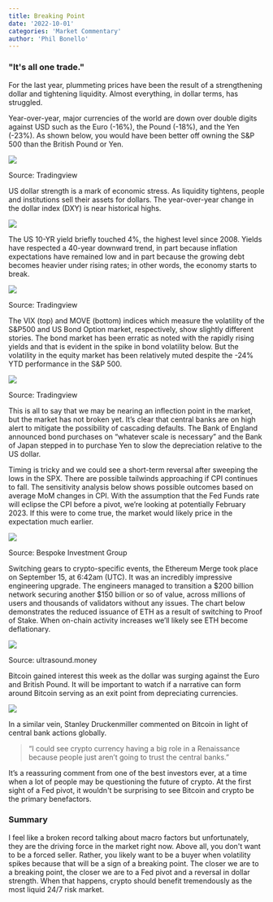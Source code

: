 ```yaml
---
title: Breaking Point
date: '2022-10-01'
categories: 'Market Commentary'
author: 'Phil Bonello'
---
```

### "It's all one trade."

For the last year, plummeting prices have been the result of a strengthening dollar and tightening liquidity. Almost everything, in dollar terms, has struggled.

Year-over-year, major currencies of the world are down over double digits against USD such as the Euro (-16%), the Pound (-18%), and the Yen (-23%). As shown below, you would have been better off owning the S\&P 500 than the British Pound or Yen.

![](/images/dxy2.png)

Source: Tradingview

US dollar strength is a mark of economic stress. As liquidity tightens, people and institutions sell their assets for dollars. The year-over-year change in the dollar index (DXY) is near historical highs.

![](https://preview--plaintextcapital-2c6e7.stackbit.dev/\_static/app-assets/images/dxyoy.png)

The US 10-YR yield briefly touched 4%, the highest level since 2008. Yields have respected a 40-year downward trend, in part because inflation expectations have remained low and in part because the growing debt becomes heavier under rising rates; in other words, the economy starts to break.

![](/images/10yryield.png)

Source: Tradingview

The VIX (top) and MOVE (bottom) indices which measure the volatility of the S\&P500 and US Bond Option market, respectively, show slightly different stories. The bond market has been erratic as noted with the rapidly rising yields and that is evident in the spike in bond volatility below. But the volatility in the equity market has been relatively muted despite the -24% YTD performance in the S\&P 500.

![](/images/Screen%20Shot%202022-09-30%20at%203.52.35%20PM.png)

Source: Tradingview

This is all to say that we may be nearing an inflection point in the market, but the market has not broken yet. It’s clear that central banks are on high alert to mitigate the possibility of cascading defaults. The Bank of England announced bond purchases on “whatever scale is necessary” and the Bank of Japan stepped in to purchase Yen to slow the depreciation relative to the US dollar.

Timing is tricky and we could see a short-term reversal after sweeping the lows in the SPX. There are possible tailwinds approaching if CPI continues to fall. The sensitivity analysis below shows possible outcomes based on average MoM changes in CPI. With the assumption that the Fed Funds rate will eclipse the CPI before a pivot, we’re looking at potentially February 2023. If this were to come true, the market would likely price in the expectation much earlier.

![](/images/Screen%20Shot%202022-10-03%20at%209.59.12%20AM.png)

Source: Bespoke Investment Group

Switching gears to crypto-specific events, the Ethereum Merge took place on September 15, at 6:42am (UTC). It was an incredibly impressive engineering upgrade. The engineers managed to transition a $200 billion network securing another $150 billion or so of value, across millions of users and thousands of validators without any issues. The chart below demonstrates the reduced issuance of ETH as a result of switching to Proof of Stake. When on-chain activity increases we’ll likely see ETH become deflationary.

![](/images/mergeissuance-49c3e3d7.png)

Source:  ultrasound.money

Bitcoin gained interest this week as the dollar was surging against the Euro and British Pound. It will be important to watch if a narrative can form around Bitcoin serving as an exit point from depreciating currencies.

![](/images/btcgbp-5c15e62b.png)

In a similar vein, Stanley Druckenmiller commented on Bitcoin in light of central bank actions globally.

> “I could see crypto currency having a big role in a Renaissance because people just aren’t going to trust the central banks.”

It’s a reassuring comment from one of the best investors ever, at a time when a lot of people may be questioning the future of crypto. At the first sight of a Fed pivot, it wouldn't be surprising to see Bitcoin and crypto be the primary benefactors.

### Summary

I feel like a broken record talking about macro factors but unfortunately, they are the driving force in the market right now. Above all, you don't want to be a forced seller. Rather, you likely want to be a buyer when volatility spikes because that will be a sign of a breaking point. The closer we are to a breaking point, the closer we are to a Fed pivot and a reversal in dollar strength. When that happens, crypto should benefit tremendously as the most liquid 24/7 risk market.
